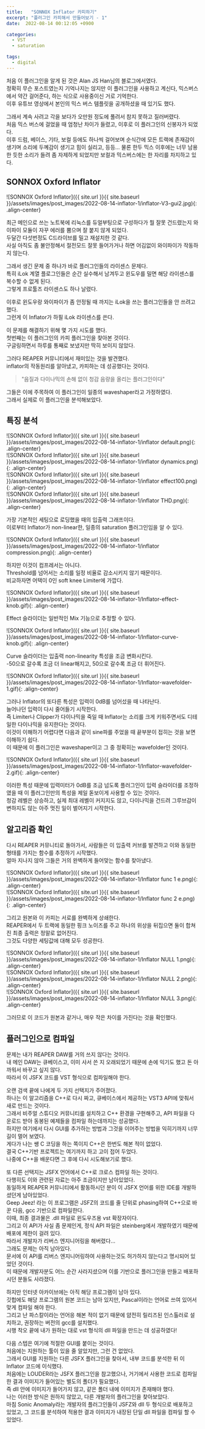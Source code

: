 ```yaml
---
title:   "SONNOX Inflator 카피하기"
excerpt: "플러그인 카피해서 만들어보기 - 1"
date:  2022-08-14 00:12:05 +0900

categories:
  - VST
  - saturation

tags:
  - digital
---
```


처음 이 플러그인을 알게 된 것은 Alan JS Han님의 블로그에서였다.  
정확히 무슨 포스트였는지 기억나지는 않지만 이 플러그인을 사용하고 계신다, 믹스버스에서 약간 걸어준다, 하는 식으로 사용중이신 거로 기억한다.  
이후 유튜브 영상에서 본인의 믹스 버스 템플릿을 공개하셨을 때 있기도 했다.  

그래서 계속 사려고 각을 보다가 오만원 정도에 풀려서 참지 못하고 질러버렸다.  
처음 믹스 버스에 걸었을 때 엄청난 차이가 들렸고, 이후로 이 플러그인의 신봉자가 되었다.  
이후 드럼, 베이스, 기타, 보컬 등에도 하나씩 걸어보며 순식간에 모든 트랙에 존재감이 생기며 소리에 두꼐감이 생기고 힘이 실리고, 등등...
물론 한두 믹스 이후에는 너무 남용한 듯한 소리가 들려 좀 자제하게 되었지만 보컬과 믹스버스에는 한 자리를 차지하고 있다.  

## SONNOX Oxford Inflator  
  
![SONNOX Oxford Inflator]({{ site.url }}{{ site.baseurl }}/assets/images/post_images/2022-08-14-inflator-1/inflator-V3-gui2.jpg){: .align-center}  


최근 메인으로 쓰는 노트북에 리눅스를 듀얼부팅으로 구성하다가 뭘 잘못 건드렸는지 와이파이 모듈이 자꾸 에러를 뿜으며 잘 붙지 않게 되었다.  
두달간 다섯번정도 C드라이브를 밀고 재설치한 것 같다.  
사실 아직도 좀 불안정해서 절전모드 잘못 들어가거나 하면 어김없이 와이파이가 작동하지 않는다.  

그래서 생긴 문제 중 하나가 바로 플러그인들의 라이센스 문제다.  
특히 iLok 계열 플로그인들은 순간 실수해서 남겨두고 윈도우를 밀면 해당 라이센스를 복수할 수 없게 된다.  
그렇게 프로툴즈 라이센스도 하나 날렸다.  

이후로 윈도우랑 와이파이가 좀 안정될 때 까지는 iLok을 쓰는 플러그인들을 안 쓰려고 했다.  
그런게 이 Inflator가 하필 iLok 라이센스를 쓴다.  

이 문제를 해결하기 위해 몇 가지 시도를 했다.  
첫번째는 이 플러그인의 카피 플러그인을 찾아본 것이다.  
구글링하면서 하루를 통째로 보냈지만 딱히 보이지 않았다.  

그러다 REAPER 커뮤니티에서 재미있는 것을 발견했다.  
inflator의 작동원리를 알아냈고, 카피하는 데 성공했다는 것이다.  

> "음질과 다이나믹의 손해 없이 청감 음량을 올리는 플러그인이다"

그들은 이에 주목하여 이 플러그인이 일종의 waveshaper라고 가정하였다.  
그래서 실제로 이 플러그인을 분석해보았다.  

## 특징 분석  

![SONNOX Oxford Inflator]({{ site.url }}{{ site.baseurl }}/assets/images/post_images/2022-08-14-inflator-1/inflator default.png){: .align-center}  
![SONNOX Oxford Inflator]({{ site.url }}{{ site.baseurl }}/assets/images/post_images/2022-08-14-inflator-1/inflator dynamics.png){: .align-center}  
![SONNOX Oxford Inflator]({{ site.url }}{{ site.baseurl }}/assets/images/post_images/2022-08-14-inflator-1/inflator effect100.png){: .align-center}  
![SONNOX Oxford Inflator]({{ site.url }}{{ site.baseurl }}/assets/images/post_images/2022-08-14-inflator-1/inflator THD.png){: .align-center}  

가장 기본적인 세팅으로 로딩했을 때의 입출력 그래프이다.  
이로부터 Inflator가 non-linear한, 일종의 saturation 플러그인임을 알 수 있다.  

![SONNOX Oxford Inflator]({{ site.url }}{{ site.baseurl }}/assets/images/post_images/2022-08-14-inflator-1/inflator compression.png){: .align-center}  

하지만 이것이 컴프레서는 아니다.  
Threshold를 넘어서는 소리를 일정 비율로 감소시키지 않기 때문이다.  
비교하자면 어택이 0인 soft knee Limiter에 가깝다.  

![SONNOX Oxford Inflator]({{ site.url }}{{ site.baseurl }}/assets/images/post_images/2022-08-14-inflator-1/Inflator-effect-knob.gif){: .align-center}  

Effect 슬라이더는 일반적인 Mix 기능으로 추정할 수 있다.  

![SONNOX Oxford Inflator]({{ site.url }}{{ site.baseurl }}/assets/images/post_images/2022-08-14-inflator-1/Inflator-curve-knob.gif){: .align-center}  

Curve 슬라이더는 입출력 non-linearity 특성을 조금 변화시킨다.  
-50으로 갈수록 조금 더 linear해지고, 50으로 갈수록 조금 더 휘어진다.  

![SONNOX Oxford Inflator]({{ site.url }}{{ site.baseurl }}/assets/images/post_images/2022-08-14-inflator-1/Inflator-wavefolder-1.gif){: .align-center}  

그러나 Inflator의 또다른 특성은 입력이 0dB를 넘어섰을 때 나타난다.  
늘어나던 입력이 다시 줄어들기 시작한다.  
즉 Limiter나 Clipper가 다이나믹을 죽일 때 Inflator는 소리를 크게 키워주면서도 디테일한 다이나믹을 유지한다는 것이다.  
이것이 이해하기 어렵다면 다음과 같이 sine파를 주었을 때 끝부분이 접히는 것을 보면 이해하기 쉽다.  
이 때문에 이 플러그인은 waveshaper이고 그 중 정확히는 wavefolder인 것이다.  

![SONNOX Oxford Inflator]({{ site.url }}{{ site.baseurl }}/assets/images/post_images/2022-08-14-inflator-1/Inflator-wavefolder-2.gif){: .align-center}  

이러한 특성 때문에 입력미터가 0dB를 조금 넘도록 플러그인이 입력 슬라이더를 조정하였을 때 이 플러그인만의 특성을 제일 돋보이게 사용할 수 있는 것이다.  
청감 레벨은 상승하고, 실제 최대 레벨이 커지지도 않고, 다이나믹을 건드려 그루브감이 변하지도 않는 아주 멋진 일이 벌어지기 시작한다.  

## 알고리즘 확인

다시 REAPER 커뮤니티로 돌아가서, 사람들은 이 입출력 커브를 발견하고 이와 동일한 형태를 가지는 함수를 추정하기 시작했다.  
얼마 지나지 않아 그들은 거의 완벽하게 들어맞는 함수를 찾아냈다.  

![SONNOX Oxford Inflator]({{ site.url }}{{ site.baseurl }}/assets/images/post_images/2022-08-14-inflator-1/Inflator func 1 e.png){: .align-center}  
![SONNOX Oxford Inflator]({{ site.url }}{{ site.baseurl }}/assets/images/post_images/2022-08-14-inflator-1/Inflator func 2 e.png){: .align-center}  

그리고 원본와 이 카피는 서로를 완벽하게 상쇄한다.  
REAPER에서 두 트랙에 동일한 핑크 노이즈를 주고 하나의 위상을 뒤집으면 둘이 합쳐진 최종 출력은 정말로 없어진다.  
그것도 다양한 세팅값에 대해 모두 성공한다.  

![SONNOX Oxford Inflator]({{ site.url }}{{ site.baseurl }}/assets/images/post_images/2022-08-14-inflator-1/Inflator NULL 1.png){: .align-center}  
![SONNOX Oxford Inflator]({{ site.url }}{{ site.baseurl }}/assets/images/post_images/2022-08-14-inflator-1/Inflator NULL 2.png){: .align-center}  
![SONNOX Oxford Inflator]({{ site.url }}{{ site.baseurl }}/assets/images/post_images/2022-08-14-inflator-1/Inflator NULL 3.png){: .align-center}  

그러므로 이 코드가 원본과 같거나, 매우 작은 차이를 가진다는 것을 확인했다.  

## 플러그인으로 컴파일  

문제는 내가 REAPER DAW를 거의 쓰지 않다는 것이다.  
내 메인 DAW는 큐베이스고, 이미 사서 쓴 지 오래되었기 때문에 손에 익기도 했고 돈 아까워서 바꾸고 싶지 않다.  
따라서 이 JSFX 코드를 VST 형식으로 컴파일해야 한다.  

오랜 검색 끝에 나에게 두 가지 선택지가 주어졌다.  
하나는 이 알고리즘을 C++로 다시 짜고, 큐베이스에서 제공하는 VST3 API에 맞춰서 새로 만드는 것이다.  
그래서 비주얼 스튜디오 커뮤니티를 설치하고 C++ 환경을 구현해주고, API 파일을 다운로드 받아 동봉된 예제들을 컴파일 하는데까지는 성공했다.  
하지만 여기에서 다시 GUI를 추가하는 방법과 그것을 이어주는 방법을 익히기까지 너무 길이 멀어 보였다.  
게다가 나는 쌩 C 코딩을 하는 쪽이지 C++은 한번도 해본 적이 없었다.  
결국 C++기반 프로젝트는 여기까지 하고 고이 접어 두었다.  
나중에 C++을 배운다면 그 후에 다시 시도해보기로 했다.  

또 다른 선택지는 JSFX 언어에서 C++로 크로스 컴파일 하는 것이다.  
다행히도 이와 관련된 자료는 아주 조금이지만 남아있었다.  
동일하게 REAPER 커뮤니티에서 활동하시던 분이 이 JSFX 언어를 위한 IDE를 개발하셨던게 남아있었다.  
Geep Jeez! 라는 이 프로그램은 JSFZ의 코드를 줄 단위로 phasing하여 C++으로 바꾼 다음, gcc 기반으로 컴파일한다.  
이때, 최종 결과물은 .dll 파일로 윈도우즈용 vst 확장자이다.  
그리고 이 API가 사실 좀 문제인게, 정식 API 파일은 steinberg에서 개발하였기 때문에 배포에 제한이 걸려 있다.  
따라서 개발자가 리버스 엔지니어링을 해버렸다...  
그래도 문제는 아직 남아있다.  
문서에 이 API를 리버스 엔지니어링하여 사용하는것도 허가하지 않는다고 명시되어 있었던 것이다.  
이 때문에 개발자분도 어느 순간 사라지셨으며 이를 기반으로 플러그인을 만들고 배포하시던 분들도 사라졌다.  

하지만 인터넷 아카이브에는 아직 해당 프로그램이 남아 있다.  
깃헙에도 해당 프로그램의 원본 코드는 남아 있지만, Pascal이라는 언어로 쓰여 있어서 맞게 컴파일 해야 한다.  
그리고 난 파스칼이라는 언어응 해본 적이 없기 때문에 얌전히 릴리즈된 인스톨러로 설치하고, 권장하는 버전의 gcc를 설치했다.  
시행 착오 끝에 내가 원하는 대로 vst 형식의 dll 파일을 만드는 데 성공하였다!

다음 스텝은 여기에 적절한 GUI를 붙이는 것이다.  
처음에는 지원하는 툴이 있을 줄 알았지만, 그런 건 없었다.  
그래서 GUI를 지원하는 다른 JSFX 플러그인을 찾아서, 내부 코드를 분석한 뒤 이 Inflator 코드에 이식했다.  
처음에는 LOUDER라는 JSFX 플러그인을 참고했으나, 거기에서 사용한 코드로 컴파일한 결과 이미지가 들어있는 별도의 폴더가 필요했다.  
즉 dll 안에 이미지가 들어가지 않고, 같은 폴더 내에 이미지가 존재해야 했다.  
나는 이러한 방식은 원하지 않았고, 다른 개발자의 플러그인을 찾아보았다.  
마침 Sonic Anomaly라는 개발자의 플러그인들이 JSFZ와 dll 두 형식으로 배포하고 있었고, 그 코드를 분석하여 적용한 결과 이미지가 내장된 단일 dll 파일을 컴파일 할 수 있었다.  
